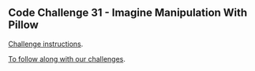 ## Code Challenge 31 - Imagine Manipulation With Pillow

[Challenge instructions](https://pybit.es/articles/codechallenge31/).

[To follow along with our challenges](https://github.com/pybites/challenges/blob/master/INSTALL.md).


